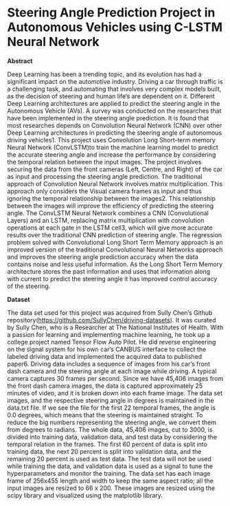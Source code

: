 # Steering Angle Prediction Project in Autonomous Vehicles using C-LSTM Neural Network

**Abstract**

Deep Learning has been a trending topic, and its evolution has had a significant impact on the automotive industry. Driving a
car through traffic is a challenging task, and automating that involves very complex models built, as the decision of steering
and human life’s are dependent on it. Different Deep Learning architectures are applied to predict the steering angle in
the Autonomous Vehicle (AVs). A survey was conducted on the researches that have been implemented in the steering
angle prediction. It is found that most researches depends on Convolution Neural Network (CNN) over other Deep Learning
architectures in predicting the steering angle of autonomous driving vehicles1. This project uses Convolution Long Short-term
memory Neural Network (ConvLSTM)to train the machine learning model to predict the accurate steering angle and increase
the performance by considering the temporal relation between the input images.
The project involves securing the data from the front cameras (Left, Centre, and Right) of the car as input and processing the
steering angle prediction. The traditional approach of Convolution Neural Network involves matrix multiplication. This approach
only considers the Visual camera frames as input and thus ignoring the temporal relationship between the images2. This
relationship between the images will improve the efficiency of predicting the steering angle. The ConvLSTM Neural Network
combines a CNN (Convolutional Layers) and an LSTM, replacing matrix multiplication with convolution operations at each gate
in the LSTM cell3, which will give more accurate results over the traditional CNN prediction of steering angle.
The regression problem solved with Convolutional Long Short Term Memory approach is an improved version of the traditional
Convolutional Neural Networks approach and improves the steering angle prediction accuracy when the data contains noise
and less useful information. As the Long Short Term Memory architecture stores the past information and uses that information
along with current to predict the steering angle it has improved control accuracy of the steering.

**Dataset**

The data set used for this project was acquired from Sully Chen’s Github repository(https://github.com/SullyChen/driving-datasets). It was curated by Sully Chen, who is a Researcher at The National Institutes of Health. With a passion for learning and implementing machine learning, he took up a
college project named Tensor Flow Auto Pilot. He did reverse engineering on the signal system for his own car’s CANBUS
interface to collect the labeled driving data and implemented the acquired data to published paper6. Driving data includes a
sequence of images from his car’s front dash camera and the steering angle at each image while driving.
A typical camera captures 30 frames per second. Since we have 45,406 images from the front dash camera images, the data
is captured approximately 25 minutes of video, and it is broken down into each frame image. The data set images, and the
respective steering angle in degrees is maintained in the data.txt file. If we see the file for the first 22 temporal frames, the angle
is 0.0 degrees, which means that the steering is maintained straight. To reduce the big numbers representing the steering angle,
we convert them from degrees to radians.
The whole data, 45,406 images, cut to 3000, is divided into training data, validation data, and test data by considering the
temporal relation in the frames. The first 60 percent of data is split into training data, the next 20 percent is split into validation
data, and the remaining 20 percent is used as test data. The test data will not be used while training the data, and validation data
is used as a signal to tune the hyperparameters and monitor the training.
The data set has each image frame of 256x455 length and width to keep the same aspect ratio; all the input images are
resized to 66 x 200. These images are resized using the scipy library and visualized using the matplotlib library.
